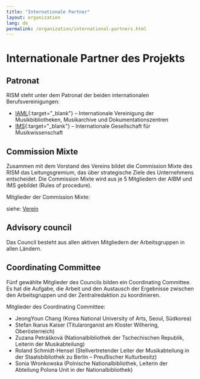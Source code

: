 ```yaml
---
title: "Internationale Partner"
layout: organization
lang: de
permalink: /organization/international-partners.html
---
```


# Internationale Partner des Projekts

## Patronat

RISM steht unter dem Patronat der beiden internationalen Berufsvereinigungen:

* [IAML](http://www.iaml.info){:target="_blank"} – Internationale Vereinigung der Musikbibliotheken, Musikarchive und Dokumentationszentren
* [IMS](https://www.musicology.org){:target="_blank"} – Internationale Gesellschaft für Musikwissenschaft

## Commission Mixte

Zusammen mit dem Vorstand des Vereins bildet die Commission Mixte des RISM das Leitungsgremium, das über strategische Ziele des Unternehmens entscheidet. Die Commission Mixte wird aus je 5 Mitgliedern der AIBM und IMS gebildet (Rules of procedure).

Mitglieder der Commission Mixte:

siehe: [Verein](/organization/the-association.html)

## Advisory council

Das Council besteht aus allen aktiven Mitgliedern der Arbeitsgruppen in allen Ländern.

## Coordinating Committee

Fünf gewählte Mitglieder des Councils bilden ein Coordinating Committee. Es hat die Aufgabe, die Arbeit und den Austausch der Ergebnisse zwischen den Arbeitsgruppen und der Zentralredaktion zu koordinieren.

Mitglieder des Coordinating Committee:

* JeongYoun Chang (Korea National University of Arts, Seoul, Südkorea)
* Stefan Ikarus Kaiser (Titularorganist am Kloster Wilhering, Oberösterreich)
* Zuzana Petrášková (Nationalbibliothek der Tschechischen Republik, Leiterin der Musikabteilung)
* Roland Schmidt-Hensel (Stellvertretender Leiter der Musikabteilung in der Staatsbibliothek zu Berlin – Preußischer Kulturbesitz)
* Sonia Wronkowska (Polnische Nationalbibliothek, Leiterin der Abteilung Polona Unit in der Nationalbibliothek)
